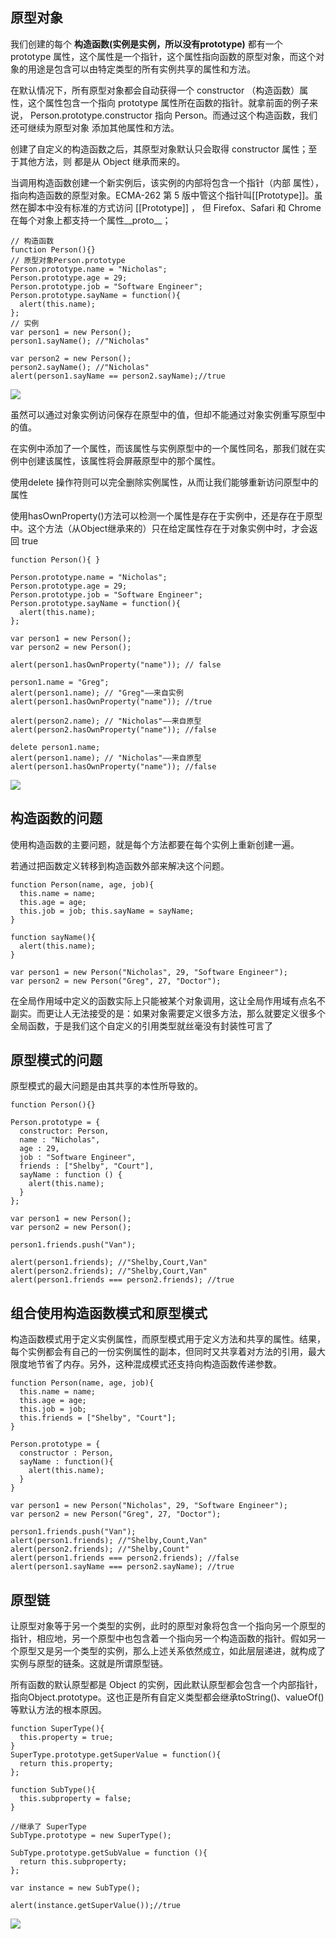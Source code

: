 ## 原型对象
我们创建的每个 **构造函数(实例是实例，所以没有prototype)** 都有一个 prototype 属性，这个属性是一个指针，这个属性指向函数的原型对象，而这个对象的用途是包含可以由特定类型的所有实例共享的属性和方法。

在默认情况下，所有原型对象都会自动获得一个 constructor （构造函数）属性，这个属性包含一个指向 prototype 属性所在函数的指针。就拿前面的例子来说， Person.prototype.constructor 指向 Person。而通过这个构造函数，我们还可继续为原型对象 添加其他属性和方法。

创建了自定义的构造函数之后，其原型对象默认只会取得 constructor 属性；至于其他方法，则 都是从 Object 继承而来的。

当调用构造函数创建一个新实例后，该实例的内部将包含一个指针（内部 属性），指向构造函数的原型对象。ECMA-262 第 5 版中管这个指针叫[[Prototype]]。虽然在脚本中没有标准的方式访问 [[Prototype]] ， 但 Firefox、Safari 和 Chrome 在每个对象上都支持一个属性__proto__；
```
// 构造函数
function Person(){}
// 原型对象Person.prototype
Person.prototype.name = "Nicholas"; 
Person.prototype.age = 29; 
Person.prototype.job = "Software Engineer"; 
Person.prototype.sayName = function(){ 
  alert(this.name);
};
// 实例
var person1 = new Person(); 
person1.sayName(); //"Nicholas"

var person2 = new Person();
person2.sayName(); //"Nicholas" 
alert(person1.sayName == person2.sayName);//true
```
![](https://github.com/wangyuanfen/study-notes/blob/master/image/WechatIMG117.jpeg?raw=true)

虽然可以通过对象实例访问保存在原型中的值，但却不能通过对象实例重写原型中的值。

在实例中添加了一个属性，而该属性与实例原型中的一个属性同名，那我们就在实例中创建该属性，该属性将会屏蔽原型中的那个属性。

使用delete 操作符则可以完全删除实例属性，从而让我们能够重新访问原型中的属性

使用hasOwnProperty()方法可以检测一个属性是存在于实例中，还是存在于原型中。这个方法（从Object继承来的）只在给定属性存在于对象实例中时，才会返回 true
```
function Person(){ }

Person.prototype.name = "Nicholas"; 
Person.prototype.age = 29; 
Person.prototype.job = "Software Engineer"; 
Person.prototype.sayName = function(){ 
  alert(this.name); 
};

var person1 = new Person();
var person2 = new Person();

alert(person1.hasOwnProperty("name")); // false

person1.name = "Greg"; 
alert(person1.name); // "Greg"——来自实例 
alert(person1.hasOwnProperty("name")); //true

alert(person2.name); // "Nicholas"——来自原型
alert(person2.hasOwnProperty("name")); //false

delete person1.name;
alert(person1.name); // "Nicholas"——来自原型
alert(person1.hasOwnProperty("name")); //false
```
![](https://github.com/wangyuanfen/study-notes/blob/master/image/WechatIMG118.png?raw=true)
## 构造函数的问题
使用构造函数的主要问题，就是每个方法都要在每个实例上重新创建一遍。

若通过把函数定义转移到构造函数外部来解决这个问题。
```
function Person(name, age, job){ 
  this.name = name; 
  this.age = age; 
  this.job = job; this.sayName = sayName; 
}

function sayName(){ 
  alert(this.name); 
}

var person1 = new Person("Nicholas", 29, "Software Engineer"); 
var person2 = new Person("Greg", 27, "Doctor");
```
在全局作用域中定义的函数实际上只能被某个对象调用，这让全局作用域有点名不副实。而更让人无法接受的是：如果对象需要定义很多方法，那么就要定义很多个全局函数，于是我们这个自定义的引用类型就丝毫没有封装性可言了
## 原型模式的问题
原型模式的最大问题是由其共享的本性所导致的。
```
function Person(){}

Person.prototype = {
  constructor: Person, 
  name : "Nicholas", 
  age : 29, 
  job : "Software Engineer", 
  friends : ["Shelby", "Court"], 
  sayName : function () { 
    alert(this.name); 
  }
};

var person1 = new Person(); 
var person2 = new Person();

person1.friends.push("Van");

alert(person1.friends); //"Shelby,Court,Van" 
alert(person2.friends); //"Shelby,Court,Van" 
alert(person1.friends === person2.friends); //true
```
## 组合使用构造函数模式和原型模式

构造函数模式用于定义实例属性，而原型模式用于定义方法和共享的属性。结果，每个实例都会有自己的一份实例属性的副本，但同时又共享着对方法的引用，最大限度地节省了内存。另外，这种混成模式还支持向构造函数传递参数。
```
function Person(name, age, job){ 
  this.name = name; 
  this.age = age; 
  this.job = job; 
  this.friends = ["Shelby", "Court"]; 
}

Person.prototype = { 
  constructor : Person, 
  sayName : function(){ 
    alert(this.name); 
  } 
}

var person1 = new Person("Nicholas", 29, "Software Engineer"); 
var person2 = new Person("Greg", 27, "Doctor");

person1.friends.push("Van"); 
alert(person1.friends); //"Shelby,Count,Van" 
alert(person2.friends); //"Shelby,Count" 
alert(person1.friends === person2.friends); //false
alert(person1.sayName === person2.sayName); //true
```
## 原型链
让原型对象等于另一个类型的实例，此时的原型对象将包含一个指向另一个原型的指针，相应地，另一个原型中也包含着一个指向另一个构造函数的指针。假如另一个原型又是另一个类型的实例，那么上述关系依然成立，如此层层递进，就构成了实例与原型的链条。这就是所谓原型链。

所有函数的默认原型都是 Object 的实例，因此默认原型都会包含一个内部指针，指向Object.prototype。这也正是所有自定义类型都会继承toString()、valueOf()等默认方法的根本原因。
```
function SuperType(){ 
  this.property = true; 
}
SuperType.prototype.getSuperValue = function(){ 
  return this.property; 
};

function SubType(){ 
  this.subproperty = false;
}

//继承了 SuperType 
SubType.prototype = new SuperType();

SubType.prototype.getSubValue = function (){ 
  return this.subproperty; 
};

var instance = new SubType(); 

alert(instance.getSuperValue());//true
```
![](https://github.com/wangyuanfen/study-notes/blob/master/image/WechatIMG119.png?raw=true)
